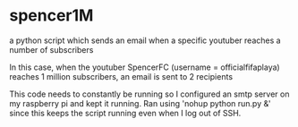 # spencer1M
a python script which sends an email when a specific youtuber reaches a number of subscribers 

In this case, when the youtuber SpencerFC (username = officialfifaplaya) reaches 1 million subscribers, an email is sent to 2 recipients

This code needs to constantly be running so I configured an smtp server on my raspberry pi and kept it running. Ran using 'nohup python run.py &' since this keeps the script running even when I log out of SSH. 
